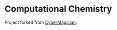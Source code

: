 # Computational Chemistry

Project forked from [CyberMagician](https://github.com/CyberMagician/ComputationalChemistry/).
